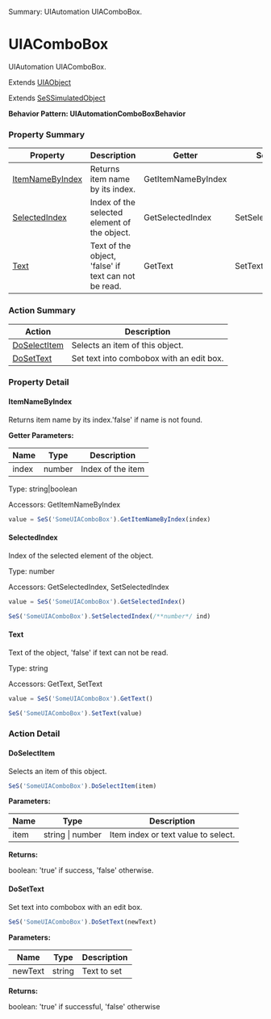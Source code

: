 Summary: UIAutomation UIAComboBox.

# UIAComboBox

UIAutomation UIAComboBox.
 
Extends [UIAObject](UIAObject.md)

Extends [SeSSimulatedObject](SeSSimulatedObject.md)





**Behavior Pattern: UIAutomationComboBoxBehavior**


<!-- ============================== property summary ========================== -->



### Property Summary
| **Property** | **Description** | **Getter** | **Setter** |
| ------------ | --------------- | ---------- | ---------- |
| [ItemNameByIndex](#itemnamebyindex) | Returns item name by its index. | GetItemNameByIndex |  |
| [SelectedIndex](#selectedindex) | Index of the selected element of the object. | GetSelectedIndex | SetSelectedIndex |
| [Text](#text) | Text of the object, 'false' if text can not be read. | GetText | SetText |



<!-- ============================== action summary ========================== -->



### Action Summary
|  **Action** | **Description** | 
| ----------- | --------------- |
|  [DoSelectItem](#doselectitem) | Selects an item of this object. |
|  [DoSetText](#dosettext) | Set text into combobox with an edit box. |



<!-- ============================== property detail ========================== -->

### Property Detail

<a name="ItemNameByIndex"></a>
#### ItemNameByIndex

Returns item name by its index.'false' if name is not found.

**Getter Parameters:**

| **Name** | **Type** | **Description** |
| -------- | -------- | --------------- |  
| index | number | Index of the item |




Type: string|boolean


Accessors: GetItemNameByIndex

```javascript
value = SeS('SomeUIAComboBox').GetItemNameByIndex(index)
```


<a name="SelectedIndex"></a>
#### SelectedIndex

Index of the selected element of the object.



Type: number


Accessors: GetSelectedIndex, SetSelectedIndex

```javascript
value = SeS('SomeUIAComboBox').GetSelectedIndex()

SeS('SomeUIAComboBox').SetSelectedIndex(/**number*/ ind)
```


<a name="Text"></a>
#### Text

Text of the object, 'false' if text can not be read.



Type: string


Accessors: GetText, SetText

```javascript
value = SeS('SomeUIAComboBox').GetText()

SeS('SomeUIAComboBox').SetText(value)
```




<!-- ============================== action detail ========================== -->

### Action Detail

<a name="DoSelectItem"></a>    
#### DoSelectItem

Selects an item of this object.

```javascript
SeS('SomeUIAComboBox').DoSelectItem(item)
```


**Parameters:**

|  **Name** | **Type** | **Description** |
| ---------- | -------- | --------------- |
| item | string \| number |  Item index or text value  to select. |




**Returns:**

boolean: 'true' if success, 'false' otherwise.



<a name="see.also.uiacombobox.doselectitem"></a>

<a name="DoSetText"></a>    
#### DoSetText

Set text into combobox with an edit box.

```javascript
SeS('SomeUIAComboBox').DoSetText(newText)
```


**Parameters:**

|  **Name** | **Type** | **Description** |
| ---------- | -------- | --------------- |
| newText | string |  Text to set |




**Returns:**

boolean: 'true' if successful, 'false' otherwise



<a name="see.also.uiacombobox.dosettext"></a>

  


